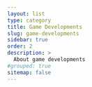 ```yaml
---
layout: list
type: category
title: Game Developments
slug: game-developments
sidebar: true
order: 2
description: >
  About game developments
#grouped: true
sitemap: false
---
```

